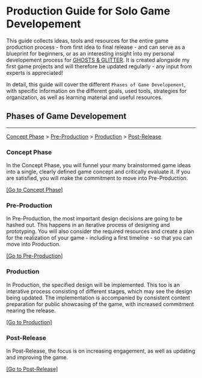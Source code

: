 # Production Guide for Solo Game Developement

This guide collects ideas, tools and resources for the entire game production process - from first idea to final release - and can serve as a blueprint for beginners, or as an interesting insight into my personal developement process for [GHOSTS & GLITTER](https://www.youtube.com/@ghostsnglitter). It is created alongside my first game projects and will therefore be updated regularly - any input from experts is appreciated!

In detail, this guide will cover the different `Phases of Game Developement`, with specific information on the different goals, used tools, strategies for organization, as well as learning material and useful resources.

## Phases of Game Developement
---
[Concept Phase](#concept-phase) >
[Pre-Production](#pre-production) >
[Production](#production) >
[Post-Release](#post-release)

<a name="concept-phase"></a>
### Concept Phase

In the Concept Phase, you will funnel your many brainstormed game ideas into a single, clearly defined game concept and critically evaluate it. If you are satisfied, you will make the commitment to move into Pre-Production.

[[Go to Concept Phase]]()

<a name="pre-production"></a>
### Pre-Production

In Pre-Production, the most important design decisions are going to be hashed out. This happens in an iterative process of designing and prototyping. You will also consider the required resources and create a plan for the realization of your game - including a first timeline - so that you can move into Production.

[[Go to Pre-Production]]()

<a name="production"></a>
### Production

In Production, the specified design will be implemented. This too is an interative process consisting of different stages, which may see the design being updated. The implementation is accompanied by consistent content preparation for public showcasing of the game, with increased commitment nearing the release.

[[Go to Production]]()

<a name="post-release"></a>
### Post-Release

In Post-Release, the focus is on increasing engagement, as well as updating and improving the game.

[[Go to Post-Release]]()